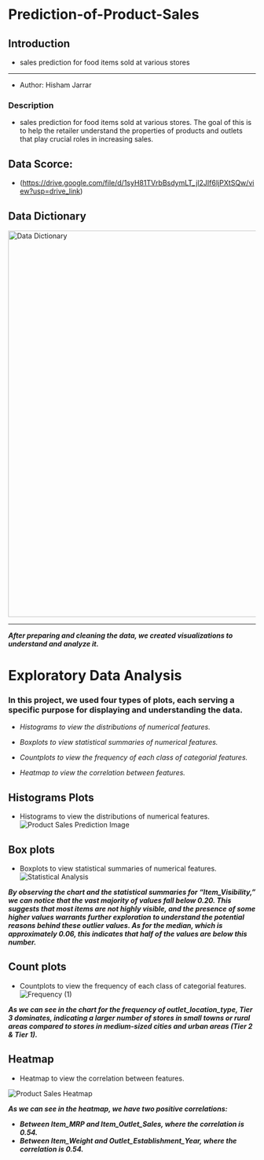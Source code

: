 # Prediction-of-Product-Sales
## Introduction
- sales prediction for food items sold at various stores
--------
- Author: Hisham Jarrar
### Description
- sales prediction for food items sold at various stores. The goal of this is to help the retailer understand the properties of products and outlets that play crucial roles in increasing sales.

## Data Scorce:
- (https://drive.google.com/file/d/1syH81TVrbBsdymLT_jl2JIf6IjPXtSQw/view?usp=drive_link)

## Data Dictionary
<img width="786" alt="Data Dictionary" src="https://github.com/user-attachments/assets/b8c7a379-8192-48df-9f03-87048781c6be" />

----

***After preparing and cleaning the data, we created visualizations to understand and analyze it.***

# Exploratory Data Analysis

### In this project, we used four types of plots, each serving a specific purpose for displaying and understanding the data.

  - *Histograms to view the distributions of numerical features.*
    
  - *Boxplots to view statistical summaries of numerical features.*
    
  - *Countplots to view the frequency of each class of categorial features.*
    
  - *Heatmap to view the correlation between features.*


## Histograms Plots
- Histograms to view the distributions of numerical features.
  ![Product Sales Prediction Image](https://github.com/user-attachments/assets/de325cdd-bf90-4e79-86f6-cce087ee4ee5)




## Box plots
- Boxplots to view statistical summaries of numerical features.
![Statistical Analysis](https://github.com/user-attachments/assets/1ce13a45-e2a5-4b51-b85e-3e2ba82c332f)

***By observing the chart and the statistical summaries for “Item_Visibility,” we can notice that the vast majority of values fall below 0.20. This suggests that most items are not highly visible, and the presence of some higher values warrants further exploration to understand the potential reasons behind these outlier values. As for the median, which is approximately 0.06, this indicates that half of the values are below this number.***



## Count plots
- Countplots to view the frequency of each class of categorial features.![Frequency (1)](https://github.com/user-attachments/assets/37f21f17-d94a-4dad-ab8b-e65bedb97695)

***As we can see in the chart for the frequency of outlet_location_type, Tier 3 dominates, indicating a larger number of stores in small towns or rural areas compared to stores in medium-sized cities and urban areas (Tier 2 & Tier 1).***


## Heatmap 
- Heatmap to view the correlation between features.

![Product Sales Heatmap](https://github.com/user-attachments/assets/ddd93a7f-3318-45bb-b587-2ccb629e7807)

***As we can see in the heatmap, we have two positive correlations:***
- ***Between Item_MRP and Item_Outlet_Sales, where the correlation is 0.54.***
- ***Between Item_Weight and Outlet_Establishment_Year, where the correlation is  0.54.***







